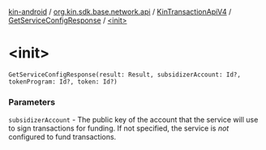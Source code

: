 [kin-android](../../../index.md) / [org.kin.sdk.base.network.api](../../index.md) / [KinTransactionApiV4](../index.md) / [GetServiceConfigResponse](index.md) / [&lt;init&gt;](./-init-.md)

# &lt;init&gt;

`GetServiceConfigResponse(result: Result, subsidizerAccount: Id?, tokenProgram: Id?, token: Id?)`

### Parameters

`subsidizerAccount` - The public key of the account that the service will use to sign transactions for funding.
    If not specified, the service is *not* configured to fund transactions.